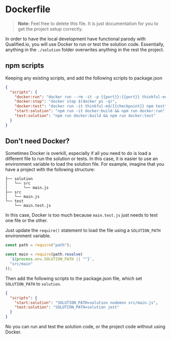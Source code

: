 # Dockerfile

> **Note**: Feel free to delete this file. It is just documentation for you to get the project setup correctly.

In order to have the local development have functional parody with Qualified.io, you will use Docker
to run or test the solution code. Essentially, anything in the `./solution` folder overwrites anything in the rest the project.

## npm scripts

Keeping any existing scripts, and add the following scripts to package.json

```json
{
  "scripts": {
    "docker:run": "docker run --rm -it -p {{port}}:{{port}} thinkful-ed/{{checkpoint}}",
    "docker:stop": "docker stop $(docker ps -q)",
    "docker:test": "docker run -it thinkful-ed/{{checkpoint}} npm test",
    "start:solution": "npm run -it docker:build && npm run docker:run",
    "test:solution": "npm run docker:build && npm run docker:test"
  }
}
```

## Don't need Docker?

Sometimes Docker is overkill, especially if all you need to do is load a different file to run the solution or tests. In this case, it is
easier to use an environment variable to load the solution file. For example, imagine that you have a project with the following structure:

```
├── solution
│   └── src
│       └── main.js
├── src
│   └── main.js
└── test
    └── main.test.js
```

In this case, Docker is too much because `main.test.js` just needs to test one file or the other.

Just update the `require()` statement to load the file using a `SOLUTION_PATH` environment variable.

```javascript
const path = require("path");

const main = require(path.resolve(
  `${process.env.SOLUTION_PATH || ""}`,
  "src/main"
));
```

Then add the following scripts to the package.json file, which set `SOLUTION_PATH` to `solution`.

```json
{
  "scripts": {
    "start:solution": "SOLUTION_PATH=solution nodemon src/main.js",
    "test:solution": "SOLUTION_PATH=solution jest"
  }
}
```

No you can run and test the solution code, or the project code without using Docker.
